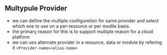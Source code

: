 ## Multypule Provider

-  we can define the multiple configuretion for same provider  and select which one to use on a per-resource or per modile basis.
-  the primary reason for this is to support multiple reason for a cloud platform
-  we can ues alternate provider in a resource, data or module by refering it `<Provider-name><alias-name>`


